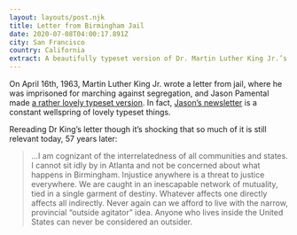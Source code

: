 ```yaml
---
layout: layouts/post.njk
title: Letter from Birmingham Jail
date: 2020-07-08T04:00:17.891Z
city: San Francisco
country: California
extract: A beautifully typeset version of Dr. Martin Luther King Jr.’s letter.
---
```


On April 16th, 1963, Martin Luther King Jr. wrote a letter from jail, where he was imprisoned for marching against segregation, and Jason Pamental made [a rather lovely typeset version](https://letterfromjail.com). In fact, [Jason’s newsletter](https://rwt.io/newsletter) is a constant wellspring of lovely typeset things.

Rereading Dr King’s letter though it’s shocking that so much of it is still relevant today, 57 years later:

> ...I am cognizant of the interrelatedness of all communities and states. I cannot sit idly by in Atlanta and not be concerned about what happens in Birmingham. Injustice anywhere is a threat to justice everywhere. We are caught in an inescapable network of mutuality, tied in a single garment of destiny. Whatever affects one directly affects all indirectly. Never again can we afford to live with the narrow, provincial “outside agitator” idea. Anyone who lives inside the United States can never be considered an outsider.
